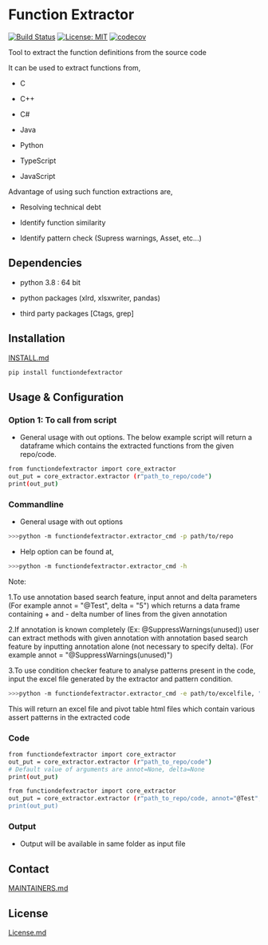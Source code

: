 # Function Extractor

[![Build Status](https://travis-ci.com/philips-software/functiondefextractor.svg?branch=master)](https://travis-ci.com/philips-software/functiondefextractor)
[![License: MIT](https://img.shields.io/badge/License-MIT-yellow.svg)](https://opensource.org/licenses/MIT)
[![codecov](https://codecov.io/gh/philips-software/functiondefextractor/branch/master/graph/badge.svg)](https://codecov.io/gh/philips-software/functiondefextractor)

Tool to extract the function definitions from the source code

It can be used to extract functions from,

- C  

- C++

- C#  

- Java  

- Python

- TypeScript

- JavaScript

Advantage of using such function extractions are,

- Resolving technical debt  

- Identify function similarity  

- Identify pattern check (Supress warnings, Asset, etc...)
  
## Dependencies

- python 3.8 : 64 bit  

- python packages (xlrd, xlsxwriter, pandas)  

- third party packages [Ctags, grep]

## Installation
  
[INSTALL.md](INSTALL.md)

```sh
pip install functiondefextractor
```

## Usage & Configuration

### Option 1: To call from script

- General usage with out options. The below example script will return a dataframe
 which contains the extracted functions from the given repo/code.

```sh
from functiondefextractor import core_extractor
out_put = core_extractor.extractor (r"path_to_repo/code")
print(out_put)
```

### Commandline

- General usage with out options

```sh
>>>python -m functiondefextractor.extractor_cmd -p path/to/repo
```

- Help option can be found at,  

```sh
>>>python -m functiondefextractor.extractor_cmd -h
```

Note:

1.To use annotation based search feature, input annot and delta parameters
 (For example annot = "@Test", delta = "5") which returns a data frame
 containing + and - delta number of lines from the given annotation

2.If annotation is known completely (Ex: @SuppressWarnings(unused)) user
 can extract methods with given annotation with annotation based search
 feature by inputting annotation alone (not necessary to specify delta).
 (For example annot = "@SuppressWarnings(unused)")

3.To use condition checker feature to analyse patterns present in the code,
 input the excel file generated by the extractor and pattern condition.

```sh
>>>python -m functiondefextractor.extractor_cmd -e path/to/excelfile, "Assert"
```

This will return an excel file and pivot table html files which contain
 various assert patterns in the extracted code

### Code

```sh
from functiondefextractor import core_extractor
out_put = core_extractor.extractor (r"path_to_repo/code")
# Default value of arguments are annot=None, delta=None
print(out_put)
```

```sh
from functiondefextractor import core_extractor
out_put = core_extractor.extractor (r"path_to_repo/code, annot="@Test", delta="5")
print(out_put)
```

### Output
  
- Output will be available in same folder as input file  

## Contact

[MAINTAINERS.md](MAINTAINERS.md)  

## License

[License.md](LICENSE.md)

